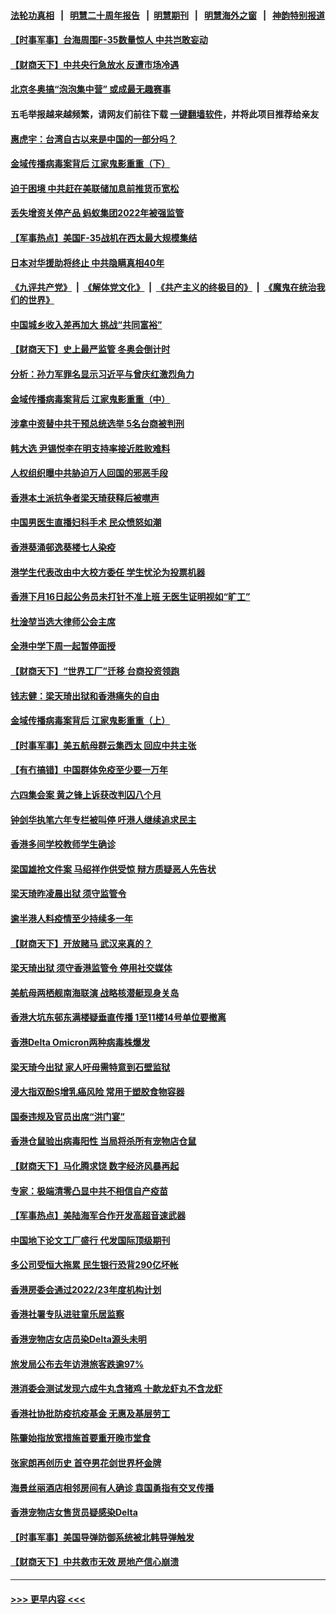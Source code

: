 #### [法轮功真相](https://github.com/gfw-breaker/truth/blob/master/README.md?t=0) &nbsp;&nbsp;|&nbsp;&nbsp; [明慧二十周年报告](https://github.com/gfw-breaker/mh-reports/blob/master/README.md?t=0) &nbsp;&nbsp;|&nbsp;&nbsp;[明慧期刊](https://github.com/gfw-breaker/mh-qikan) &nbsp;&nbsp;|&nbsp;&nbsp; [明慧海外之窗](https://github.com/gfw-breaker/mh-news/blob/master/README.md?t=0) &nbsp;&nbsp;|&nbsp;&nbsp; [神韵特别报道](https://github.com/gfw-breaker/mh-news/blob/master/shenyun.md?t=0)
#### [【时事军事】台海周围F-35数量惊人 中共岂敢妄动](../pages/nsc415/n13523473.md?t=01232300) 
#### [【财商天下】中共央行急放水 反遭市场冷遇](../pages/nsc415/n13523013.md?t=01232300) 
#### [北京冬奥搞“泡泡集中营” 或成最无趣赛事](../pages/nsc415/n13523107.md?t=01232300) 
#### 五毛举报越来越频繁，请网友们前往下载 [一键翻墙软件](https://github.com/gfw-breaker/ssr-accounts)，并将此项目推荐给亲友
#### [惠虎宇：台湾自古以来是中国的一部分吗？](../pages/nsc415/n13523034.md?t=01232300) 
#### [金域传播病毒案背后 江家鬼影重重（下）](../pages/nsc415/n13522940.md?t=01232300) 
#### [迫于困境 中共赶在美联储加息前推货币宽松](../pages/nsc415/n13522897.md?t=01232300) 
#### [丢失增资关停产品 蚂蚁集团2022年被强监管](../pages/nsc415/n13522866.md?t=01232300) 
#### [【军事热点】美国F-35战机在西太最大规模集结](../pages/nsc415/n13522844.md?t=01232300) 
#### [日本对华援助将终止 中共隐瞒真相40年](../pages/nsc415/n13521719.md?t=01232300) 
#### [《九评共产党》](https://github.com/begood0513/9ping.md/blob/master/README.md) &nbsp;|&nbsp; [《解体党文化》](../../../../jtdwh.md/blob/master/README.md)  &nbsp;|&nbsp; [《共产主义的终极目的》](../../../../gczydzjmd.md/blob/master/README.md) &nbsp;|&nbsp; [《魔鬼在统治我们的世界》](../../../../mgztzwmdsj.md/blob/master/README.md) 
#### [中国城乡收入差再加大 挑战“共同富裕”](../pages/nsc415/n13521673.md?t=01232300) 
#### [【财商天下】史上最严监管 冬奥会倒计时](../pages/nsc415/n13521219.md?t=01232300) 
#### [分析：孙力军罪名显示习近平与曾庆红激烈角力](../pages/nsc415/n13521204.md?t=01232300) 
#### [金域传播病毒案背后 江家鬼影重重（中）](../pages/nsc415/n13521110.md?t=01232300) 
#### [涉拿中资替中共干预总统选举 5名台商被判刑](../pages/nsc415/n13520088.md?t=01232300) 
#### [韩大选 尹锡悦李在明支持率接近胜败难料](../pages/nsc415/n13520006.md?t=01232300) 
#### [人权组织曝中共胁迫万人回国的邪恶手段](../pages/nsc415/n13519911.md?t=01232300) 
#### [香港本土派抗争者梁天琦获释后被噤声](../pages/nsc415/n13519927.md?t=01232300) 
#### [中国男医生直播妇科手术 民众愤怒如潮](../pages/nsc415/n13518849.md?t=01232300) 
#### [香港葵涌邨逸葵楼七人染疫](../pages/nsc415/n13519320.md?t=01232300) 
#### [港学生代表改由中大校方委任 学生忧沦为投票机器](../pages/nsc415/n13519314.md?t=01232300) 
#### [香港下月16日起公务员未打针不准上班 无医生证明视如“旷工”](../pages/nsc415/n13519287.md?t=01232300) 
#### [杜淦堃当选大律师公会主席](../pages/nsc415/n13519296.md?t=01232300) 
#### [全港中学下周一起暂停面授](../pages/nsc415/n13519279.md?t=01232300) 
#### [【财商天下】“世界工厂”迁移 台商投资领跑](../pages/nsc415/n13518984.md?t=01232300) 
#### [钱志健：梁天琦出狱和香港痛失的自由](../pages/nsc415/n13518548.md?t=01232300) 
#### [金域传播病毒案背后 江家鬼影重重（上）](../pages/nsc415/n13518486.md?t=01232300) 
#### [【时事军事】美五航母群云集西太 回应中共主张](../pages/nsc415/n13518290.md?t=01232300) 
#### [【有冇搞错】中国群体免疫至少要一万年](../pages/nsc415/n13516675.md?t=01232300) 
#### [六四集会案 黄之锋上诉获改判囚八个月](../pages/nsc415/n13516775.md?t=01232300) 
#### [钟剑华执笔六年专栏被叫停 吁港人继续追求民主](../pages/nsc415/n13516747.md?t=01232300) 
#### [香港多间学校教师学生确诊](../pages/nsc415/n13516707.md?t=01232300) 
#### [梁国雄抢文件案 马绍祥作供受惊 辩方质疑恶人先告状](../pages/nsc415/n13516695.md?t=01232300) 
#### [梁天琦昨凌晨出狱 须守监管令](../pages/nsc415/n13516670.md?t=01232300) 
#### [逾半港人料疫情至少持续多一年](../pages/nsc415/n13516621.md?t=01232300) 
#### [【财商天下】开放赌马 武汉来真的？](../pages/nsc415/n13516178.md?t=01232300) 
#### [梁天琦出狱 须守香港监管令 停用社交媒体](../pages/nsc415/n13516008.md?t=01232300) 
#### [美航母两栖舰南海联演 战略核潜艇现身关岛](../pages/nsc415/n13514900.md?t=01232300) 
#### [香港大坑东邨东满楼疑垂直传播 1至11楼14号单位要撤离](../pages/nsc415/n13514438.md?t=01232300) 
#### [香港Delta Omicron两种病毒株爆发](../pages/nsc415/n13514421.md?t=01232300) 
#### [梁天琦今出狱 家人吁毋需特意到石壁监狱](../pages/nsc415/n13514425.md?t=01232300) 
#### [浸大指双酚S增乳癌风险 常用于塑胶食物容器](../pages/nsc415/n13514403.md?t=01232300) 
#### [国泰违规及官员出席“洪门宴”](../pages/nsc415/n13514373.md?t=01232300) 
#### [香港仓鼠验出病毒阳性 当局将杀所有宠物店仓鼠](../pages/nsc415/n13514356.md?t=01232300) 
#### [【财商天下】马化腾求饶 数字经济风暴再起](../pages/nsc415/n13513863.md?t=01232300) 
#### [专家：极端清零凸显中共不相信自产疫苗](../pages/nsc415/n13513812.md?t=01232300) 
#### [【军事热点】美陆海军合作开发高超音速武器](../pages/nsc415/n13513849.md?t=01232300) 
#### [中国地下论文工厂盛行 代发国际顶级期刊](../pages/nsc415/n13513792.md?t=01232300) 
#### [多公司受恒大拖累 民生银行恐背290亿坏帐](../pages/nsc415/n13513730.md?t=01232300) 
#### [香港房委会通过2022/23年度机构计划](../pages/nsc415/n13511957.md?t=01232300) 
#### [香港社署专队进驻童乐居监察](../pages/nsc415/n13511950.md?t=01232300) 
#### [香港宠物店女店员染Delta源头未明](../pages/nsc415/n13511901.md?t=01232300) 
#### [旅发局公布去年访港旅客跌逾97%](../pages/nsc415/n13511935.md?t=01232300) 
#### [港消委会测试发现六成牛丸含猪鸡 十款龙虾丸不含龙虾](../pages/nsc415/n13511848.md?t=01232300) 
#### [香港社协批防疫抗疫基金 无惠及基层劳工](../pages/nsc415/n13509613.md?t=01232300) 
#### [陈肇始指放宽措施首要重开晚市堂食](../pages/nsc415/n13509607.md?t=01232300) 
#### [张家朗再创历史 首夺男花剑世界杯金牌](../pages/nsc415/n13509570.md?t=01232300) 
#### [海景丝丽酒店相邻房间有人确诊 袁国勇指有交叉传播](../pages/nsc415/n13509537.md?t=01232300) 
#### [香港宠物店女售货员疑感染Delta](../pages/nsc415/n13509458.md?t=01232300) 
#### [【时事军事】美国导弹防御系统被北韩导弹触发](../pages/nsc415/n13508146.md?t=01232300) 
#### [【财商天下】中共救市无效 房地产信心崩溃](../pages/nsc415/n13506899.md?t=01232300) 

----
#### [ >>> 更早内容 <<< ](../indexes/nsc415-earlier.md)
